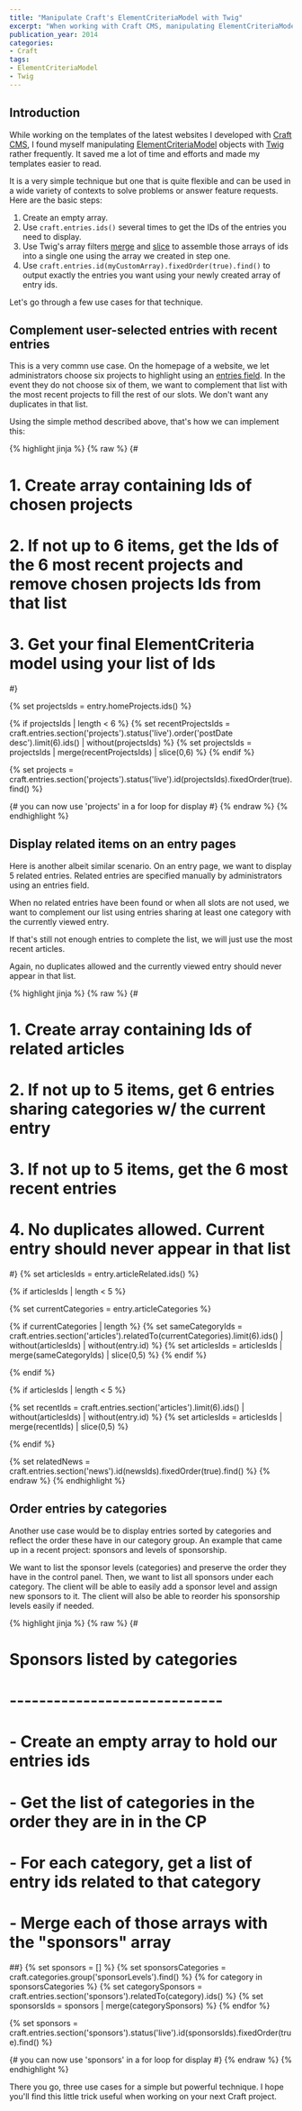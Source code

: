 ```yaml
---
title: "Manipulate Craft's ElementCriteriaModel with Twig"
excerpt: "When working with Craft CMS, manipulating ElementCriteriaModel with Twig makes for leaner and meaner templates. Relatively complex functionalities can also be created pretty easily."
publication_year: 2014
categories:
- Craft
tags:
- ElementCriteriaModel
- Twig
---
```


## Introduction

While working on the templates of the latest websites I developed with [Craft CMS](http://buildwithcraft.com/), I found myself manipulating [ElementCriteriaModel](http://buildwithcraft.com/docs/templating/elementcriteriamodel) objects with [Twig](http://twig.sensiolabs.org/) rather frequently. It saved me a lot of time and efforts and made my templates easier to read.

It is a very simple technique but one that is quite flexible and can be used in a wide variety of contexts to solve problems or answer feature requests. Here are the basic steps:

1. Create an empty array.
2. Use `craft.entries.ids()` several times to get the IDs of the entries you need to display.
3. Use Twig's array filters [merge](http://twig.sensiolabs.org/doc/filters/merge.html) and [slice](http://twig.sensiolabs.org/doc/filters/slice.html) to assemble those arrays of ids into a single one using the array we created in step one.
4. Use `craft.entries.id(myCustomArray).fixedOrder(true).find()` to output exactly the entries you want using your newly created array of entry ids.

Let's go through a few use cases for that technique.

## Complement user-selected entries with recent entries

This is a very commn use case. On the homepage of a website, we let administrators choose six projects to highlight using an [entries field](http://buildwithcraft.com/docs/entries-fields). In the event they do not choose six of them, we want to complement that list with the most recent projects to fill the rest of our slots. We don't want any duplicates in that list.

Using the simple method described above, that's how we can implement this:

{% highlight jinja %}
{% raw %}
{#
 # 1. Create array containing Ids of chosen projects
 # 2. If not up to 6 items, get the Ids of the 6 most recent projects and remove chosen projects Ids from that list
 # 3. Get your final ElementCriteria model using your list of Ids
#}

{% set projectsIds = entry.homeProjects.ids() %}

{% if projectsIds | length < 6 %}
    {% set recentProjectsIds = craft.entries.section('projects').status('live').order('postDate desc').limit(6).ids() | without(projectsIds) %}
    {% set projectsIds = projectsIds | merge(recentProjectsIds) | slice(0,6) %}
{% endif %}

{% set projects = craft.entries.section('projects').status('live').id(projectsIds).fixedOrder(true).find() %}

{# you can now use 'projects' in a for loop for display #}
{% endraw %}
{% endhighlight %}

## Display related items on an entry pages

Here is another albeit similar scenario. On an entry page, we want to display 5 related entries. Related entries are specified manually by administrators using an entries field.

When no related entries have been found or when all slots are not used, we want to complement our list using entries sharing at least one category with the currently viewed entry.

If that's still not enough entries to complete the list, we will just use the most recent articles.

Again, no duplicates allowed and the currently viewed entry should never appear in that list.

{% highlight jinja %}
{% raw %}
{#
 # 1. Create array containing Ids of related articles
 # 2. If not up to 5 items, get 6 entries sharing categories w/ the current entry
 # 3. If not up to 5 items, get the 6 most recent entries
 # 4. No duplicates allowed. Current entry should never appear in that list
#}
{% set articlesIds = entry.articleRelated.ids() %}

{% if articlesIds | length < 5 %}

  {% set currentCategories = entry.articleCategories %}

  {% if currentCategories | length %}
    {% set sameCategoryIds = craft.entries.section('articles').relatedTo(currentCategories).limit(6).ids() | without(articlesIds) | without(entry.id) %}
    {% set articlesIds = articlesIds | merge(sameCategoryIds) | slice(0,5) %}
  {% endif %}

{% endif %}

{% if articlesIds | length < 5 %}

  {% set recentIds = craft.entries.section('articles').limit(6).ids() | without(articlesIds) | without(entry.id) %}
  {% set articlesIds = articlesIds | merge(recentIds) | slice(0,5) %}

{% endif %}

{% set relatedNews = craft.entries.section('news').id(newsIds).fixedOrder(true).find() %}
{% endraw %}
{% endhighlight %}

## Order entries by categories

Another use case would be to display entries sorted by categories and reflect the order these have in our category group. An example that came up in a recent project: sponsors and levels of sponsorship.

We want to list the sponsor levels (categories) and preserve the order they have in the control panel. Then, we want to list all sponsors under each category. The client will be able to easily add a sponsor level and assign new sponsors to it. The client will also be able to reorder his sponsorship levels easily if needed.

{% highlight jinja %}
{% raw %}
{#
 # Sponsors listed by categories
 # -----------------------------
 # - Create an empty array to hold our entries ids
 # - Get the list of categories in the order they are in in the CP
 # - For each category, get a list of entry ids related to that category
 # - Merge each of those arrays with the "sponsors" array
##}
{% set sponsors = [] %}
{% set sponsorsCategories = craft.categories.group('sponsorLevels').find() %}
{% for category in sponsorsCategories %}
  {% set categorySponsors = craft.entries.section('sponsors').relatedTo(category).ids() %}
  {% set sponsorsIds = sponsors | merge(categorySponsors) %}
{% endfor %}

{% set sponsors = craft.entries.section('sponsors').status('live').id(sponsorsIds).fixedOrder(true).find() %}

{# you can now use 'sponsors' in a for loop for display #}
{% endraw %}
{% endhighlight %}

There you go, three use cases for a simple but powerful technique. I hope you'll find this little trick useful when working on your next Craft project.